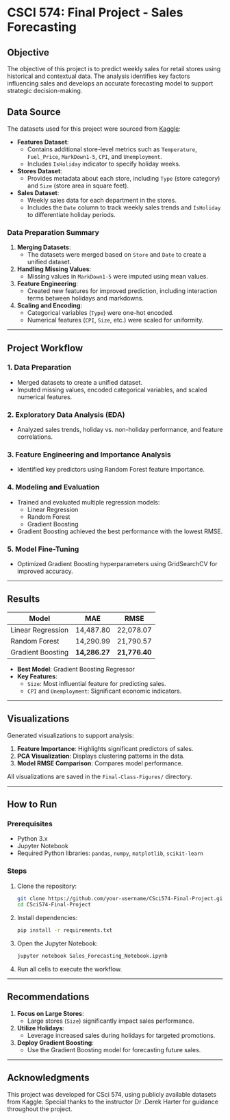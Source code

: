 # CSCI 574: Final Project - Sales Forecasting

## Objective
The objective of this project is to predict weekly sales for retail stores using historical and contextual data. The analysis identifies key factors influencing sales and develops an accurate forecasting model to support strategic decision-making.


## Data Source
The datasets used for this project were sourced from [Kaggle](https://www.kaggle.com):
- **Features Dataset**:
  - Contains additional store-level metrics such as `Temperature`, `Fuel_Price`, `MarkDown1-5`, `CPI`, and `Unemployment`.
  - Includes `IsHoliday` indicator to specify holiday weeks.
- **Stores Dataset**:
  - Provides metadata about each store, including `Type` (store category) and `Size` (store area in square feet).
- **Sales Dataset**:
  - Weekly sales data for each department in the stores.
  - Includes the `Date` column to track weekly sales trends and `IsHoliday` to differentiate holiday periods.

### Data Preparation Summary
1. **Merging Datasets**:
   - The datasets were merged based on `Store` and `Date` to create a unified dataset.
2. **Handling Missing Values**:
   - Missing values in `MarkDown1-5` were imputed using mean values.
3. **Feature Engineering**:
   - Created new features for improved prediction, including interaction terms between holidays and markdowns.
4. **Scaling and Encoding**:
   - Categorical variables (`Type`) were one-hot encoded.
   - Numerical features (`CPI`, `Size`, etc.) were scaled for uniformity.

---

## Project Workflow

### 1. Data Preparation
- Merged datasets to create a unified dataset.
- Imputed missing values, encoded categorical variables, and scaled numerical features.

### 2. Exploratory Data Analysis (EDA)
- Analyzed sales trends, holiday vs. non-holiday performance, and feature correlations.

### 3. Feature Engineering and Importance Analysis
- Identified key predictors using Random Forest feature importance.

### 4. Modeling and Evaluation
- Trained and evaluated multiple regression models:
  - Linear Regression
  - Random Forest
  - Gradient Boosting
- Gradient Boosting achieved the best performance with the lowest RMSE.

### 5. Model Fine-Tuning
- Optimized Gradient Boosting hyperparameters using GridSearchCV for improved accuracy.

---

## Results
| Model              | MAE          | RMSE         |
|--------------------|--------------|--------------|
| Linear Regression  | 14,487.80    | 22,078.07    |
| Random Forest      | 14,290.99    | 21,790.57    |
| Gradient Boosting  | **14,286.27**| **21,776.40**|

- **Best Model**: Gradient Boosting Regressor
- **Key Features**:
  - `Size`: Most influential feature for predicting sales.
  - `CPI` and `Unemployment`: Significant economic indicators.

---

## Visualizations
Generated visualizations to support analysis:
1. **Feature Importance**: Highlights significant predictors of sales.
2. **PCA Visualization**: Displays clustering patterns in the data.
3. **Model RMSE Comparison**: Compares model performance.

All visualizations are saved in the `Final-Class-Figures/` directory.

---

## How to Run

### Prerequisites
- Python 3.x
- Jupyter Notebook
- Required Python libraries: `pandas`, `numpy`, `matplotlib`, `scikit-learn`

### Steps
1. Clone the repository:
   ```bash
   git clone https://github.com/your-username/CSci574-Final-Project.git
   cd CSci574-Final-Project
   ```

2. Install dependencies:
   ```bash
   pip install -r requirements.txt
   ```

3. Open the Jupyter Notebook:
   ```bash
   jupyter notebook Sales_Forecasting_Notebook.ipynb
   ```

4. Run all cells to execute the workflow.

---

## Recommendations
1. **Focus on Large Stores**:
   - Large stores (`Size`) significantly impact sales performance.
2. **Utilize Holidays**:
   - Leverage increased sales during holidays for targeted promotions.
3. **Deploy Gradient Boosting**:
   - Use the Gradient Boosting model for forecasting future sales.

---

## Acknowledgments
This project was developed for CSci 574, using publicly available datasets from Kaggle. Special thanks to the instructor Dr .Derek Harter for guidance throughout the project.

